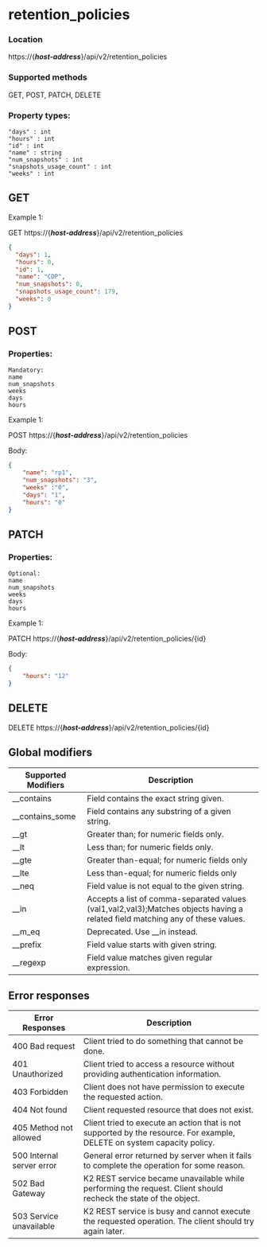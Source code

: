 # retention_policies

### Location
https://{***host-address***}/api/v2/retention_policies

### Supported methods
GET, POST, PATCH, DELETE

### Property types:
 ```text
"days" : int
"hours" : int
"id" : int
"name" : string
"num_snapshots" : int
"snapshots_usage_count" : int
"weeks" : int
 ```

## GET

Example 1:

GET https://{***host-address***}/api/v2/retention_policies
```json
{
  "days": 1,
  "hours": 0,
  "id": 1,
  "name": "CDP",
  "num_snapshots": 0,
  "snapshots_usage_count": 179,
  "weeks": 0
}
```

## POST

### Properties:
 ```text
Mandatory: 
name
num_snapshots
weeks
days
hours
 ```

Example 1:

POST https://{***host-address***}/api/v2/retention_policies

Body:
```json
{
    "name": "rp1", 
    "num_snapshots": "3", 
    "weeks" :"0", 
    "days": "1", 
    "hours": "0"
}
```

## PATCH

### Properties:
```text
Optional:
name
num_snapshots
weeks
days
hours
 ```

Example 1:

PATCH https://{***host-address***}/api/v2/retention_policies/{id}

Body:
```json
{
    "hours": "12"
}
```

## DELETE

DELETE https://{***host-address***}/api/v2/retention_policies/{id}



## Global modifiers
| Supported Modifiers	| Description|
|-----------------------|------------|
|__contains	|Field contains the exact string given.|
|__contains_some	|Field contains any substring of a given string.|
|__gt	|Greater than; for numeric fields only.|
|__lt	|Less than; for numeric fields only.|
|__gte	|Greater than-equal; for numeric fields only|
|__lte	|Less than-equal; for numeric fields only|
|__neq	|Field value is not equal to the given string.|
|__in	|Accepts a list of comma-separated values (val1,val2,val3);Matches objects having a related field matching any of these values.|
|__m_eq	|Deprecated. Use __in instead.|
|__prefix	|Field value starts with given string.|
|__regexp	|Field value matches given regular expression.|

## Error responses

| Error Responses	| Description |
|-------------------|-------------|
|400 Bad request	|Client tried to do something that cannot be done.
|401 Unauthorized	|Client tried to access a resource without providing authentication information.
|403 Forbidden	|Client does not have permission to execute the requested action.
|404 Not found	|Client requested resource that does not exist.
|405 Method not allowed	|Client tried to execute an action that is not supported by the resource. For example, DELETE on system capacity policy.
|500 Internal server error	|General error returned by server when it fails to complete the operation for some reason.
|502 Bad Gateway	|K2 REST service became unavailable while performing the request. Client should recheck the state of the object.
|503 Service unavailable	|K2 REST service is busy and cannot execute the requested operation. The client should try again later.
